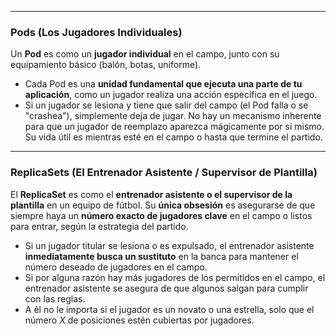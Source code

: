 


---

### **Pods (Los Jugadores Individuales)**

Un **Pod** es como un **jugador individual** en el campo, junto con su equipamiento básico (balón, botas, uniforme).

* Cada Pod es una **unidad fundamental que ejecuta una parte de tu aplicación**, como un jugador realiza una acción específica en el juego.
* Si un jugador se lesiona y tiene que salir del campo (el Pod falla o se "crashea"), simplemente deja de jugar. No hay un mecanismo inherente para que un jugador de reemplazo aparezca mágicamente por sí mismo. Su vida útil es mientras esté en el campo o hasta que termine el partido.

---

### **ReplicaSets (El Entrenador Asistente / Supervisor de Plantilla)**

El **ReplicaSet** es como el **entrenador asistente o el supervisor de la plantilla** en un equipo de fútbol. Su **única obsesión** es asegurarse de que siempre haya un **número exacto de jugadores clave** en el campo o listos para entrar, según la estrategia del partido.

* Si un jugador titular se lesiona o es expulsado, el entrenador asistente **inmediatamente busca un sustituto** en la banca para mantener el número deseado de jugadores en el campo.
* Si por alguna razón hay más jugadores de los permitidos en el campo, el entrenador asistente se asegura de que algunos salgan para cumplir con las reglas.
* A él no le importa si el jugador es un novato o una estrella, solo que el número *X* de posiciones estén cubiertas por jugadores.


